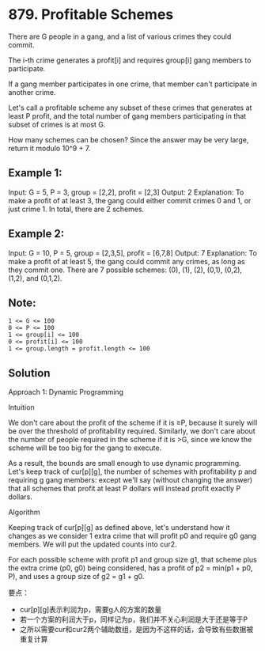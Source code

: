 # 879. Profitable Schemes
There are G people in a gang, and a list of various crimes they could commit.

The i-th crime generates a profit[i] and requires group[i] gang members to participate.

If a gang member participates in one crime, that member can't participate in another crime.

Let's call a profitable scheme any subset of these crimes that generates at least P profit, and the total number of gang members participating in that subset of crimes is at most G.

How many schemes can be chosen?  Since the answer may be very large, return it modulo 10^9 + 7.

 

## Example 1:

Input: G = 5, P = 3, group = [2,2], profit = [2,3]
Output: 2
Explanation: 
To make a profit of at least 3, the gang could either commit crimes 0 and 1, or just crime 1.
In total, there are 2 schemes.

## Example 2:

Input: G = 10, P = 5, group = [2,3,5], profit = [6,7,8]
Output: 7
Explanation: 
To make a profit of at least 5, the gang could commit any crimes, as long as they commit one.
There are 7 possible schemes: (0), (1), (2), (0,1), (0,2), (1,2), and (0,1,2).

 

## Note:

    1 <= G <= 100
    0 <= P <= 100
    1 <= group[i] <= 100
    0 <= profit[i] <= 100
    1 <= group.length = profit.length <= 100

## Solution
Approach 1: Dynamic Programming

Intuition

We don't care about the profit of the scheme if it is ≥P, because it surely will be over the threshold of profitability required. Similarly, we don't care about the number of people required in the scheme if it is >G, since we know the scheme will be too big for the gang to execute.

As a result, the bounds are small enough to use dynamic programming. Let's keep track of cur[p][g], the number of schemes with profitability p and requiring g gang members: except we'll say (without changing the answer) that all schemes that profit at least P dollars will instead profit exactly P dollars.

Algorithm

Keeping track of cur[p][g] as defined above, let's understand how it changes as we consider 1 extra crime that will profit p0 and require g0 gang members. We will put the updated counts into cur2.

For each possible scheme with profit p1 and group size g1, that scheme plus the extra crime (p0, g0) being considered, has a profit of p2 = min(p1 + p0, P), and uses a group size of g2 = g1 + g0.

要点：

* cur[p][g]表示利润为p，需要g人的方案的数量
* 若一个方案的利润大于p，同样记为p，我们并不关心利润是大于还是等于P
* 之所以需要cur和cur2两个辅助数组，是因为不这样的话，会导致有些数据被重复计算
